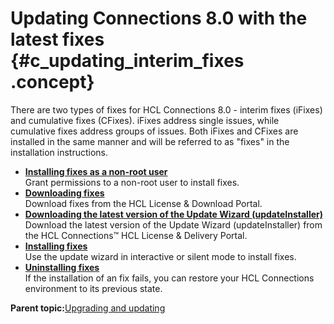 # Updating Connections 8.0 with the latest fixes {#c_updating_interim_fixes .concept}

There are two types of fixes for HCL Connections 8.0 - interim fixes \(iFixes\) and cumulative fixes \(CFixes\). iFixes address single issues, while cumulative fixes address groups of issues. Both iFixes and CFixes are installed in the same manner and will be referred to as "fixes" in the installation instructions.

-   **[Installing fixes as a non-root user](../migrate/t_non-root_install_fixes.md)**  
Grant permissions to a non-root user to install fixes.
-   **[Downloading fixes](../migrate/t_downloading_fixes.md)**  
Download fixes from the HCL License & Download Portal.
-   **[Downloading the latest version of the Update Wizard \(updateInstaller\)](../migrate/t_im_upgrade.md)**  
Download the latest version of the Update Wizard \(updateInstaller\) from the HCL Connections™ HCL License & Delivery Portal.
-   **[Installing fixes](../migrate/c_installing_interim_fixes.md)**  
Use the update wizard in interactive or silent mode to install fixes.
-   **[Uninstalling fixes](../migrate/c_update_uninstall.md)**  
If the installation of an fix fails, you can restore your HCL Connections environment to its previous state.

**Parent topic:**[Upgrading and updating](../migrate/c_upgrade_migrate_overview.md)

